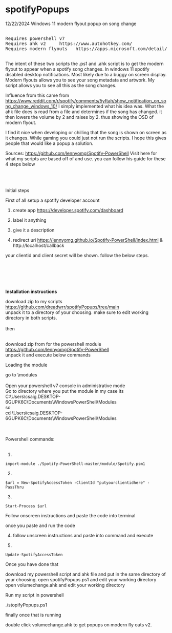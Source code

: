 # spotifyPopups

12/22/2024
Windows 11 modern flyout popup on song change
<pre>

Requires powershell v7 
Requires ahk v2     https://www.autohotkey.com/  
Requires modern flyouts   https://apps.microsoft.com/detail/9mt60qv066rp?hl=en-US&gl=US

</pre>
The intent of these two scripts the .ps1 and .ahk script is to get the modern flyout to appear when a spotify song changes. In windows 11 spotify disabled desktop notifications. Most likely due to a buggy on screen display. Modern flyouts allows you to see your song metadata and artwork. My script allows you to see all this as the song changes.

Influence from this came from https://www.reddit.com/r/spotify/comments/5yftah/show_notification_on_song_change_windows_10/
I simply implemented what his idea was. What the ahk file does is read from a file and determines if the song has changed. it then lowers the volume by 2 and raises by 2. thus showing the OSD of modern flyout.

I find it nice when developing or chilling that the song is shown on screen as it changes. While gaming you could just not run the scripts. I hope this gives people that would like a popup a solution. 


Sources: https://github.com/lennyomg/Spotify-PowerShell
Visit here for what my scripts are based off of and use.
you can follow his guide for these 4 steps below
<br>
<br>
<br>
<br>


Initial steps

First of all setup a spotify developer account


1. create app   https://developer.spotify.com/dashboard 

2. label it anything

3. give it a description

4. redirect uri   https://lennyomg.github.io/Spotify-PowerShell/index.html  &
                  http://localhost/callback

your clientid and client secret will be shown. follow the below steps.

<br>
<br>
<br>
<br>


**Installation instructions**


download zip to my scripts  https://github.com/dreadwrr/spotifyPopups/tree/main  <br>
unpack it to a directory of your choosing. make sure to edit working directory in both scripts.
<br>
<br>
then
<br>
<br>

download zip from for the powershell module https://github.com/lennyomg/Spotify-PowerShell  
unpack it and execute below commands

Loading the module

go to \modules\
<br>
Open your powershell v7 console in administrative mode <br>
Go to directory where you put the module
in my case its
<br>
C:\Users\csaig.DESKTOP-6GUPK6C\Documents\WindowsPowerShell\Modules  <br>
so <br>
cd \Users\csaig.DESKTOP-6GUPK6C\Documents\WindowsPowerShell\Modules
<br>
<br>
<br>


Powershell commands:
<br>
<br>

1.
```
import-module ./Spotify-PowerShell-master/module/Spotify.psm1
```

2.
```
$url = New-SpotifyAccessToken -ClientId "putyourclientidhere" -PassThru
```

3.
```
Start-Process $url
```

Follow onscreen instructions and paste the code into terminal

once you paste and run the code


4. follow unscreen instructions and paste into command and execute

5.
```
Update-SpotifyAccessToken
```


Once you have done that



download my powershell script and ahk file and put in the same directory of your choosing.
open spotifyPopups.ps1 and edit your working directory
open volumechange.ahk and edit your working directory

Run my script in powershell 

./stopifyPopups.ps1

finally once that is running 

double click  volumechange.ahk  to get popups on modern fly outs v2.











